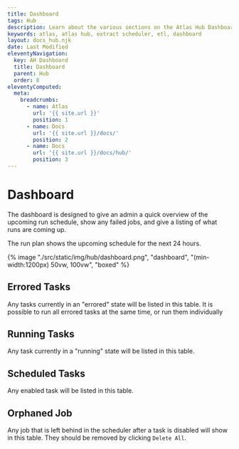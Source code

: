 ```yaml
---
title: Dashboard
tags: Hub
description: Learn about the various sections on the Atlas Hub Dashboard.
keywords: atlas, atlas hub, extract scheduler, etl, dashboard
layout: docs_hub.njk
date: Last Modified
eleventyNavigation:
  key: AH Dashboard
  title: Dashboard
  parent: Hub
  order: 8
eleventyComputed:
  meta:
    breadcrumbs:
      - name: Atlas
        url: '{{ site.url }}'
        position: 1
      - name: Docs
        url: '{{ site.url }}/docs/'
        position: 2
      - name: Docs
        url: '{{ site.url }}/docs/hub/'
        position: 3
---
```


# Dashboard

The dashboard is designed to give an admin a quick overview of the upcoming run schedule, show any failed jobs, and give a listing of what runs are coming up.

The run plan shows the upcoming schedule for the next 24 hours.

{% image "./src/static/img/hub/dashboard.png", "dashboard", "(min-width:1200px) 50vw, 100vw", "boxed" %}

## Errored Tasks

Any tasks currently in an "errored" state will be listed in this table. It is possible to run all errored tasks at the same time, or run them individually

## Running Tasks

Any task currently in a "running" state will be listed in this table.

## Scheduled Tasks

Any enabled task will be listed in this table.

## Orphaned Job

Any job that is left behind in the scheduler after a task is disabled will show in this table. They should be removed by clicking `Delete All`.
